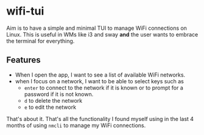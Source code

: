 # wifi-tui
Aim is to have a simple and minimal TUI to manage WiFi connections on Linux. This is useful in WMs like i3 and sway **and** the user wants to embrace the terminal for everything.

## Features
- When I open the app, I want to see a list of available WiFi networks.
- when I focus on a network, I want to be able to select keys such as 
  - `enter` to connect to the network if it is known or to prompt for a password if it is not known.
  - `d` to delete the network
  - `e` to edit the network

That's about it. That's all the functionality I found myself using in the last 4 months of using `nmcli` to manage my WiFi connections. 

